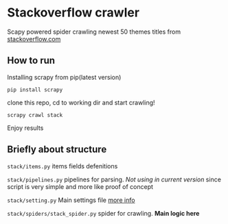# Stackoverflow crawler

Scapy powered spider crawling newest 50 themes titles from [stackoverflow.com](http://stackoverflow.com/)

## How to run

Installing scrapy from pip(latest version)

    pip install scrapy

clone this repo, cd to working dir and start crawling!

    scrapy crawl stack

Enjoy results

## Briefly about structure

`stack/items.py` items fields defenitions

`stack/pipelines.py` pipelines for parsing. _Not using in current version_ since script is very simple and more like proof of concept

`stack/setting.py` Main settings file [more info](https://scrapy.readthedocs.org/en/0.16/topics/settings.html)

`stack/spiders/stack_spider.py` spider for crawling. __Main logic here__

